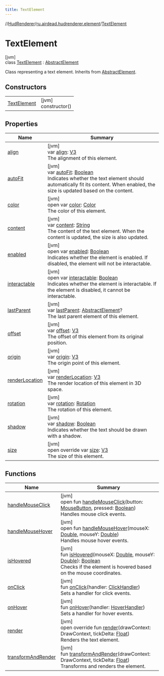 ```yaml
---
title: TextElement
---
```

//[HudRenderer](../../../index.html)/[ru.airdead.hudrenderer.element](../index.html)/[TextElement](index.html)



# TextElement



[jvm]\
class [TextElement](index.html) : [AbstractElement](../-abstract-element/index.html)

Class representing a text element. Inherits from [AbstractElement](../-abstract-element/index.html).



## Constructors


| | |
|---|---|
| [TextElement](-text-element.html) | [jvm]<br>constructor() |


## Properties


| Name | Summary |
|---|---|
| [align](../-abstract-element/align.html) | [jvm]<br>var [align](../-abstract-element/align.html): [V3](../../ru.airdead.hudrenderer.utility/-v3/index.html)<br>The alignment of this element. |
| [autoFit](auto-fit.html) | [jvm]<br>var [autoFit](auto-fit.html): [Boolean](https://kotlinlang.org/api/latest/jvm/stdlib/kotlin/-boolean/index.html)<br>Indicates whether the text element should automatically fit its content. When enabled, the size is updated based on the content. |
| [color](../-abstract-element/color.html) | [jvm]<br>open var [color](../-abstract-element/color.html): [Color](../../ru.airdead.hudrenderer.utility/-color/index.html)<br>The color of this element. |
| [content](content.html) | [jvm]<br>var [content](content.html): [String](https://kotlinlang.org/api/latest/jvm/stdlib/kotlin/-string/index.html)<br>The content of the text element. When the content is updated, the size is also updated. |
| [enabled](../-abstract-element/enabled.html) | [jvm]<br>open var [enabled](../-abstract-element/enabled.html): [Boolean](https://kotlinlang.org/api/latest/jvm/stdlib/kotlin/-boolean/index.html)<br>Indicates whether the element is enabled. If disabled, the element will not be interactable. |
| [interactable](../-abstract-element/interactable.html) | [jvm]<br>open var [interactable](../-abstract-element/interactable.html): [Boolean](https://kotlinlang.org/api/latest/jvm/stdlib/kotlin/-boolean/index.html)<br>Indicates whether the element is interactable. If the element is disabled, it cannot be interactable. |
| [lastParent](../-abstract-element/last-parent.html) | [jvm]<br>var [lastParent](../-abstract-element/last-parent.html): [AbstractElement](../-abstract-element/index.html)?<br>The last parent element of this element. |
| [offset](../-abstract-element/offset.html) | [jvm]<br>var [offset](../-abstract-element/offset.html): [V3](../../ru.airdead.hudrenderer.utility/-v3/index.html)<br>The offset of this element from its original position. |
| [origin](../-abstract-element/origin.html) | [jvm]<br>var [origin](../-abstract-element/origin.html): [V3](../../ru.airdead.hudrenderer.utility/-v3/index.html)<br>The origin point of this element. |
| [renderLocation](../-abstract-element/render-location.html) | [jvm]<br>var [renderLocation](../-abstract-element/render-location.html): [V3](../../ru.airdead.hudrenderer.utility/-v3/index.html)<br>The render location of this element in 3D space. |
| [rotation](../-abstract-element/rotation.html) | [jvm]<br>var [rotation](../-abstract-element/rotation.html): [Rotation](../../ru.airdead.hudrenderer.utility/-rotation/index.html)<br>The rotation of this element. |
| [shadow](shadow.html) | [jvm]<br>var [shadow](shadow.html): [Boolean](https://kotlinlang.org/api/latest/jvm/stdlib/kotlin/-boolean/index.html)<br>Indicates whether the text should be drawn with a shadow. |
| [size](../-abstract-element/size.html) | [jvm]<br>open override var [size](../-abstract-element/size.html): [V3](../../ru.airdead.hudrenderer.utility/-v3/index.html)<br>The size of this element. |


## Functions


| Name | Summary |
|---|---|
| [handleMouseClick](../-abstract-element/handle-mouse-click.html) | [jvm]<br>open fun [handleMouseClick](../-abstract-element/handle-mouse-click.html)(button: [MouseButton](../../ru.airdead.hudrenderer.utility/-mouse-button/index.html), pressed: [Boolean](https://kotlinlang.org/api/latest/jvm/stdlib/kotlin/-boolean/index.html))<br>Handles mouse click events. |
| [handleMouseHover](../-abstract-element/handle-mouse-hover.html) | [jvm]<br>open fun [handleMouseHover](../-abstract-element/handle-mouse-hover.html)(mouseX: [Double](https://kotlinlang.org/api/latest/jvm/stdlib/kotlin/-double/index.html), mouseY: [Double](https://kotlinlang.org/api/latest/jvm/stdlib/kotlin/-double/index.html))<br>Handles mouse hover events. |
| [isHovered](../-abstract-element/is-hovered.html) | [jvm]<br>fun [isHovered](../-abstract-element/is-hovered.html)(mouseX: [Double](https://kotlinlang.org/api/latest/jvm/stdlib/kotlin/-double/index.html), mouseY: [Double](https://kotlinlang.org/api/latest/jvm/stdlib/kotlin/-double/index.html)): [Boolean](https://kotlinlang.org/api/latest/jvm/stdlib/kotlin/-boolean/index.html)<br>Checks if the element is hovered based on the mouse coordinates. |
| [onClick](../-abstract-element/on-click.html) | [jvm]<br>fun [onClick](../-abstract-element/on-click.html)(handler: [ClickHandler](../../ru.airdead.hudrenderer.utility/-click-handler/index.html))<br>Sets a handler for click events. |
| [onHover](../-abstract-element/on-hover.html) | [jvm]<br>fun [onHover](../-abstract-element/on-hover.html)(handler: [HoverHandler](../../ru.airdead.hudrenderer.utility/-hover-handler/index.html))<br>Sets a handler for hover events. |
| [render](render.html) | [jvm]<br>open override fun [render](render.html)(drawContext: DrawContext, tickDelta: [Float](https://kotlinlang.org/api/latest/jvm/stdlib/kotlin/-float/index.html))<br>Renders the text element. |
| [transformAndRender](../-abstract-element/transform-and-render.html) | [jvm]<br>fun [transformAndRender](../-abstract-element/transform-and-render.html)(drawContext: DrawContext, tickDelta: [Float](https://kotlinlang.org/api/latest/jvm/stdlib/kotlin/-float/index.html))<br>Transforms and renders the element. |

